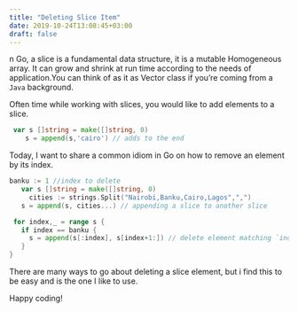 ```yaml
---
title: "Deleting Slice Item"
date: 2019-10-24T13:08:45+03:00
draft: false
---
```


n Go, a slice is a fundamental data structure, it is a mutable Homogeneous array. It can grow and shrink at run time according to the needs of application.You can think of as it as Vector class if you’re coming from a `Java` background.

Often time while working with slices, you would like to add elements to a slice.

```Go
 var s []string = make([]string, 0)
    s = append(s,'cairo') // adds to the end
```
Today, I want to share a common idiom in Go on how to remove an element by its index.

```Go
banku := 1 //index to delete
   var s []string = make([]string, 0)
     cities := strings.Split("Nairobi,Banku,Cairo,Lagos",",")
   s = append(s, cities...) // appending a slice to another slice

 for index,_ = range s {
   if index == banku {
     s = append(s[:index], s[index+1:]) // delete element matching `index`
   }
}
```
There are many ways to go about deleting a slice element, but i find this to be easy and is the one I like to use.

Happy coding!

